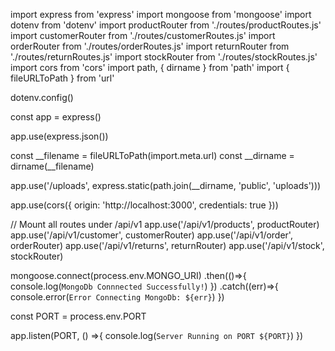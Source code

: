 import express from 'express'
import mongoose from 'mongoose'
import dotenv from 'dotenv'
import productRouter from './routes/productRoutes.js'
import customerRouter from './routes/customerRoutes.js'
import orderRouter from './routes/orderRoutes.js'
import returnRouter from './routes/returnRoutes.js'
import stockRouter from './routes/stockRoutes.js'
import cors from 'cors'
import path, { dirname } from 'path'
import { fileURLToPath } from 'url'

dotenv.config()

const app = express()

app.use(express.json())

const __filename = fileURLToPath(import.meta.url)
const __dirname = dirname(__filename)

app.use('/uploads', express.static(path.join(__dirname, 'public', 'uploads')))

app.use(cors({
  origin: 'http://localhost:3000',
  credentials: true
}))

// Mount all routes under /api/v1
app.use('/api/v1/products', productRouter)
app.use('/api/v1/customer', customerRouter)
app.use('/api/v1/order', orderRouter)
app.use('/api/v1/returns', returnRouter)
app.use('/api/v1/stock', stockRouter)

mongoose.connect(process.env.MONGO_URI)
.then(()=>{
  console.log(`MongoDb Connnected Successfully!`)
})
.catch((err)=>{
  console.error(`Error Connecting MongoDb: ${err}`)
})

const PORT = process.env.PORT

app.listen(PORT, () =>{
  console.log(`Server Running on PORT ${PORT}`)
})